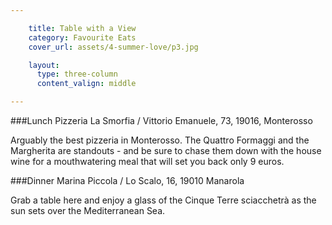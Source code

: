 ```yaml
---

    title: Table with a View
    category: Favourite Eats
    cover_url: assets/4-summer-love/p3.jpg

    layout:
      type: three-column
      content_valign: middle

---
```


###Lunch
Pizzeria La Smorfia / Vittorio Emanuele, 73, 19016, Monterosso

Arguably the best pizzeria in Monterosso. The Quattro Formaggi and the Margherita are standouts - and be sure to chase them down with the house wine for a mouthwatering meal that will set you back only 9 euros.

###Dinner
Marina Piccola / Lo Scalo, 16, 19010 Manarola

Grab a table here and enjoy a glass of the Cinque Terre sciacchetrà as the sun sets over the Mediterranean Sea.

